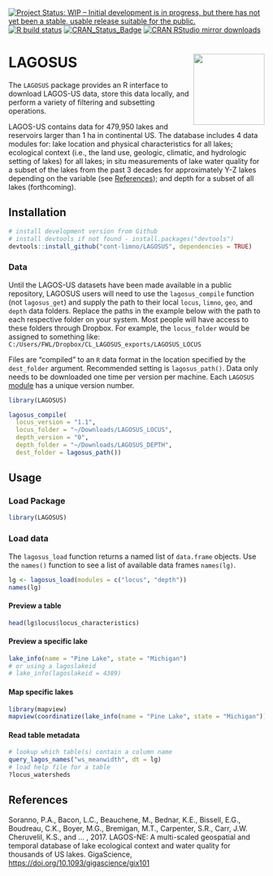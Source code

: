 
<!-- README.md is generated from README.Rmd. Please edit that file -->

[![Project Status: WIP – Initial development is in progress, but there
has not yet been a stable, usable release suitable for the
public.](https://www.repostatus.org/badges/latest/wip.svg)](https://www.repostatus.org/#wip)
[![R build
status](https://github.com/cont-limno/LAGOSUS/workflows/R-CMD-check/badge.svg)](https://github.com/cont-limno/LAGOSUS/actions)
[![CRAN\_Status\_Badge](http://www.r-pkg.org/badges/version/LAGOSUS)](https://cran.r-project.org/package=LAGOSUS)
[![CRAN RStudio mirror
downloads](http://cranlogs.r-pkg.org/badges/LAGOSUS)](https://cran.r-project.org/package=LAGOSUS)

# LAGOSUS <img src="man/figures/logo.png" align="right" height=140/>

The `LAGOSUS` package provides an R interface to download LAGOS-US data,
store this data locally, and perform a variety of filtering and
subsetting operations.

LAGOS-US contains data for 479,950 lakes and reservoirs larger than 1 ha
in continental US. The database includes 4 data modules for: lake
location and physical characteristics for all lakes; ecological context
(i.e., the land use, geologic, climatic, and hydrologic setting of
lakes) for all lakes; in situ measurements of lake water quality for a
subset of the lakes from the past 3 decades for approximately Y-Z lakes
depending on the variable (see
[References](https://github.com/cont-limno/LAGOSUS#references)); and
depth for a subset of all lakes (forthcoming).

## Installation

``` r
# install development version from Github
# install devtools if not found - install.packages("devtools")
devtools::install_github("cont-limno/LAGOSUS", dependencies = TRUE)
```

### Data

Until the LAGOS-US datasets have been made available in a public
repository, LAGOSUS users will need to use the `lagosus_compile`
function (not `lagosus_get`) and supply the path to their local `locus`,
`limno`, `geo`, and `depth` data folders. Replace the paths in the
example below with the path to each respective folder on your system.
Most people will have access to these folders through Dropbox. For
example, the `locus_folder` would be assigned to something like:
`C:/Users/FWL/Dropbox/CL_LAGOSUS_exports/LAGOSUS_LOCUS`

Files are “compiled” to an `R` data format in the location specified by
the `dest_folder` argument. Recommended setting is `lagosus_path()`.
Data only needs to be downloaded one time per version per machine. Each
`LAGOSUS`
[module](https://cont-limno.github.io/LAGOSUS/articles/lagosus_structure.html)
has a unique version number.

``` r
library(LAGOSUS)

lagosus_compile(
  locus_version = "1.1",
  locus_folder = "~/Downloads/LAGOSUS_LOCUS",
  depth_version = "0",
  depth_folder = "~/Downloads/LAGOSUS_DEPTH", 
  dest_folder = lagosus_path())
```

## Usage

### Load Package

``` r
library(LAGOSUS)
```

### Load data

The `lagosus_load` function returns a named list of `data.frame`
objects. Use the `names()` function to see a list of available data
frames `names(lg)`.

``` r
lg <- lagosus_load(modules = c("locus", "depth"))
names(lg)
```

<!-- ```{r load_data_cached, eval=FALSE, echo=FALSE} -->

<!-- dt <- readRDS(system.file("lagos_test_subset.rds", package = "LAGOSUS")) -->

<!-- names(dt) -->

<!-- ``` -->

<!-- #### Locate tables containing a variable  -->

<!-- ```{r eval=FALSE} -->

<!-- query_lagos_names("secchi") -->

<!-- ``` -->

<!-- ```{r echo=FALSE, eval=FALSE} -->

<!-- query_lagos_names("secchi", dt = dt) -->

<!-- ``` -->

#### Preview a table

``` r
head(lg$locus$locus_characteristics)
```

#### Preview a specific lake

``` r
lake_info(name = "Pine Lake", state = "Michigan")
# or using a lagoslakeid
# lake_info(lagoslakeid = 4389)
```

#### Map specific lakes

``` r
library(mapview)
mapview(coordinatize(lake_info(name = "Pine Lake", state = "Michigan")))
```

#### Read table metadata

``` r
# lookup which table(s) contain a column name 
query_lagos_names("ws_meanwidth", dt = lg)
# load help file for a table
?locus_watersheds
```

<!-- ```{r load printr, echo=FALSE,message=FALSE,results='hide', eval=FALSE} -->

<!-- loadNamespace("printr") -->

<!-- ``` -->

<!-- ```{r Read metadata for individual tables, eval=FALSE} -->

<!-- help.search("datasets", package = "LAGOSUS") -->

<!-- ``` -->

<!-- ```{r unload printr, echo=FALSE, eval=FALSE} -->

<!-- unloadNamespace("printr") -->

<!-- ``` -->

## References

Soranno, P.A., Bacon, L.C., Beauchene, M., Bednar, K.E., Bissell, E.G.,
Boudreau, C.K., Boyer, M.G., Bremigan, M.T., Carpenter, S.R., Carr, J.W.
Cheruvelil, K.S., and … , 2017. LAGOS-NE: A multi-scaled geospatial and
temporal database of lake ecological context and water quality for
thousands of US lakes. GigaScience,
<https://doi.org/10.1093/gigascience/gix101>
